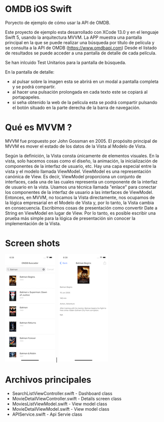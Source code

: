 # OMDB iOS Swift
Poryecto de ejemplo de cómo usar la API de OMDB.

Este proyecto de ejemplo esta desarrollado con XCode 13.0 y en el lenguaje Swift 5, usando la arquitectura MVVM. 
La APP muestra una pantalla principal en la que se puede realizar una búsqueda por título de película y se consulta a la API de OMDB (https://www.omdbapi.com) Desde el listado de resultados se puede acceder a una pantalla de detalle de cada película. 

Se han inlcuido Test Unitarios para la pantalla de búsqueda.

En la pantalla de detalle:
- al pulsar sobre la imagen esta se abrirá en un modal a pantalla completa y se podrá compartir.
- al hacer una pulsación prolongada en cada texto este se copiará al portapapeles.
- si seha obtenido la web de la pelicula esta se podrá compartir pulsando el botón situado en la parte derecha de la barra de navegación.


# Qué es MVVM ?

MVVM fue propuesto por John Gossman en 2005. El propósito principal de MVVM es mover el estado de los datos de la Vista al Modelo de Vista.

Según la definición, la Vista consta únicamente de elementos visuales. En la vista, solo hacemos cosas como el diseño, la animación, la inicialización de componentes de la interfaz de usuario, etc. Hay una capa especial entre la vista y el modelo llamada ViewModel. ViewModel es una representación canónica de View. Es decir, ViewModel proporciona un conjunto de interfaces, cada una de las cuales representa un componente de la interfaz de usuario en la vista. Usamos una técnica llamada "enlace" para conectar los componentes de la interfaz de usuario a las interfaces de ViewModel. Entonces, en MVVM, no tocamos la Vista directamente, nos ocupamos de la lógica empresarial en el Modelo de Vista y, por lo tanto, la Vista cambia en consecuencia. Escribimos cosas de presentación como convertir Date a String en ViewModel en lugar de View. Por lo tanto, es posible escribir una prueba más simple para la lógica de presentación sin conocer la implementación de la Vista.

# Screen shots

![HomeScreen](https://github.com/seitarus/omdb/blob/main/Screen%20shots/Simulator%20Screen%20Shot%20-%20iPhone%2013%20-%202021-10-11%20at%2018.28.00.png)
|
![DetailScreen](https://github.com/seitarus/omdb/blob/main/Screen%20shots/Simulator%20Screen%20Shot%20-%20iPhone%2013%20-%202021-10-11%20at%2018.28.05.png)

# Archivos principales

* SearchListViewController.swift     - Dashboard class
* MovieDetailViewController.swift    - Details screen class
* MoviesListViewModel.swift          - View model class
* MovieDetailViewModel.swift         - View model class
* APIService.swift                   - Api Servie class 
